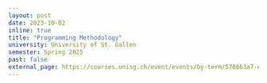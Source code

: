 ```yaml
---
layout: post
date: 2023-10-02
inline: true
title: "Programming Methodology"
university: University of St. Gallen
semester: Spring 2025
past: false
external_page: https://courses.unisg.ch/event/events/by-term/578663a7-e4fc-4b04-8ed9-0d43ef1e9d46/14690738
---
```

